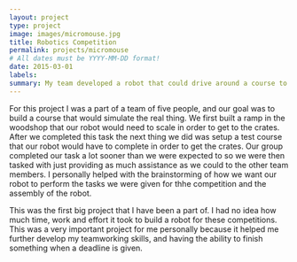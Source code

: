 ```yaml
---
layout: project
type: project
image: images/micromouse.jpg
title: Robotics Competition
permalink: projects/micromouse
# All dates must be YYYY-MM-DD format!
date: 2015-03-01
labels: 
summary: My team developed a robot that could drive around a course to collect and stack crates.
---
```

For this project I was a part of a team of five people, and our goal was to build a course that would simulate the real thing. We first built a ramp in the woodshop that our robot would need to scale in order to get to the crates. After we completed this task the next thing we did was setup a test course that our robot would have to complete in order to get the crates. Our group completed our task a lot sooner than we were expected to so we were then tasked with just providing as much assistance as we could to the other team members. I personally helped with the brainstorming of how we want our robot to perform the tasks we were given for thhe competition and the assembly of the robot.   

This was the first big project that I have been a part of. I had no idea how much time, work and effort it took to build a robot for these competitions. This was a very important project for me personally because it helped me further develop my teamworking skills, and having the ability to finish something when a deadline is given. 



